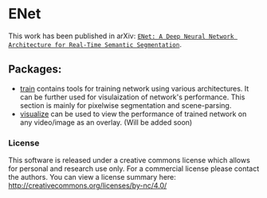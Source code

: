 # ENet

This work has been published in arXiv: [`ENet: A Deep Neural Network Architecture for Real-Time Semantic Segmentation`](https://arxiv.org/abs/1606.02147).

## Packages:

* [train](train) contains tools for training network using various architectures. It can be further used for visulaization of network's performance. This section is mainly for pixelwise segmentation and scene-parsing.
* [visualize](visualize) can be used to view the performance of trained network on any video/image as an overlay. (Will be added soon)


### License

This software is released under a creative commons license which allows for personal and research use only. For a commercial license please contact the authors. You can view a license summary here: http://creativecommons.org/licenses/by-nc/4.0/
